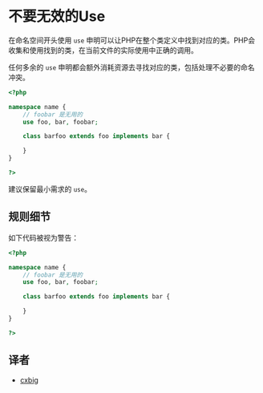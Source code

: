 <!-- 好的实践 -->
# 不要无效的Use

在命名空间开头使用 `use` 申明可以让PHP在整个类定义中找到对应的类。PHP会收集和使用找到的类，在当前文件的实际使用中正确的调用。

任何多余的 `use` 申明都会额外消耗资源去寻找对应的类，包括处理不必要的命名冲突。

```php
<?php

namespace name {
	// foobar 是无用的
	use foo, bar, foobar;

	class barfoo extends foo implements bar {

	}
}

?>
```

建议保留最小需求的 `use`。

## 规则细节

如下代码被视为警告：

```php
<?php

namespace name {
	// foobar 是无用的
	use foo, bar, foobar;

	class barfoo extends foo implements bar {

	}
}

?>
```

<!--
### Options

## When Not To Use It
-->

## 译者

* [cxbig](https://github.com/cxbig)
